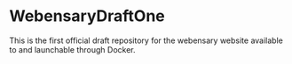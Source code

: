 # WebensaryDraftOne
This is the first official draft repository for the webensary website available to and launchable through Docker. 
